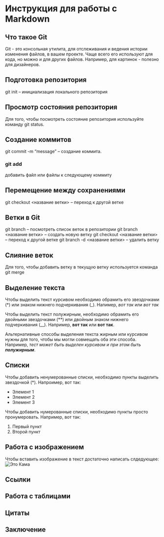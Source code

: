 # Инструкция для работы с Markdown
## Что такое Git
Git - это консольная утилита, для отслеживания и ведения истории изменения файлов, в вашем проекте. Чаще всего его используют для кода, но можно и для других файлов. Например, для картинок - полезно для дизайнеров.


 ## Подготовка репозитория
 git init – инициализация локального репозитория
 ## Просмотр состояния репозитория
 Для того, чтобы посмотреть состояние репозитория используйте команду git status.

 ## Создание коммитов
  git commit -m “message” – создание коммита.

 ### git add 
 добавить файл или файлы к следующему коммиту
## Перемещение между сохранениями
git checkout <название ветки> – переход к другой ветке

## Ветки в Git
git branch – посмотреть список веток в репозитории
git branch <название ветки> – создать новую ветку
git checkout <название ветки> – переход к другой ветке
git branch -d <название ветки> – удалить ветку

## Слияние веток
Для того, чтобы добавить ветку в текущую ветку используется команда git merge <name branch>

## Выделение текста
Чтобы выделить текст курсивом необходимо обрамить его звездочками (*) или знаком нижнего подчеркивания (_). Напимер, *вот так* или _вот так_

Чтобы выделить текст полужирным, необходимо обрамить его двойными звездочками (**) или двойным знаком нижнего подчеркивания (__). Например, **вот так** или __вот так__. 


Альтернативные способы выделения текста жирным или курсивом нужны для того, чтобы мы могли совмещать оба эти способа. Например, _тест может быть выделен курсивом и при этом быть **полужирным**_.
## Списки

Чтобы добавить ненумерованные списки, необходимо пункты выделить звездочкой (*).
Напроимер, вот так:
* Элемент 1
* Элемент 2
* Элемент 3

Чтобы добавить нумерованные списки, необходимо пункты просто пронумеровать.
Например, вот так:
1. Первый пункт
2. Второй пункт
## Работа с изображением

Чтобы вставить изображение в текст достаточно написать слдедующее:
![Это Кама](Kama.jpg.jpg)

## Ссылки



## Работа с таблицами

## Цитаты

## Заключение